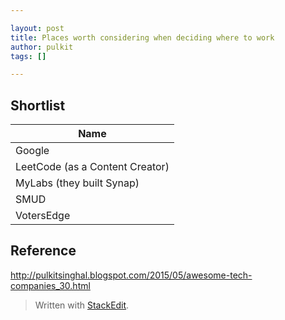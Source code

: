 ```yaml
---

layout: post
title: Places worth considering when deciding where to work
author: pulkit
tags: []

---
```


## Shortlist

| Name |
| ---- |
| Google |
| LeetCode (as a Content Creator) |
| MyLabs (they built Synap) |
| SMUD |
| VotersEdge | 

## Reference

http://pulkitsinghal.blogspot.com/2015/05/awesome-tech-companies_30.html

> Written with [StackEdit](https://stackedit.io/).
<!--stackedit_data:
eyJoaXN0b3J5IjpbODc5MzMzNTI5LC0xNzI0MTI4ODkzLDU4Mj
gzMTQ1MV19
-->